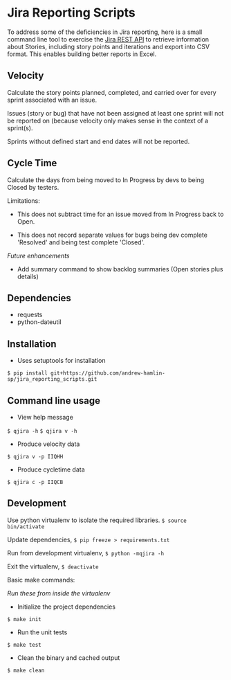 # Jira Reporting Scripts

To address some of the deficiencies in Jira reporting, here is a small command line tool to 
exercise the [Jira REST API](https://docs.atlassian.com/jira/REST/cloud/) to retrieve information about Stories,
including story points and iterations and export into CSV format. This enables building better reports in Excel.


## Velocity

Calculate the story points planned, completed, and carried over for every sprint associated with an issue.

Issues (story or bug) that have not been assigned at least one sprint will not be reported on (because velocity only makes sense in the context of a sprint(s).

Sprints without defined start and end dates will not be reported.

## Cycle Time

Calculate the days from being moved to In Progress by devs to being Closed by testers.

Limitations: 

  * This does not subtract time for an issue moved from In Progress back to Open. 

  * This does not record separate values for bugs being dev complete 'Resolved' and being test complete 'Closed'.

*Future enhancements*

  * Add summary command to show backlog summaries (Open stories plus details)

## Dependencies

  * requests
  * python-dateutil

## Installation

  * Uses setuptools for installation

`$ pip install git+https://github.com/andrew-hamlin-sp/jira_reporting_scripts.git`

## Command line usage

  * View help message
  
`$ qjira -h`
`$ qjira v -h`

  * Produce velocity data
  
`$ qjira v -p IIQHH`
  
  * Produce cycletime data
  
`$ qjira c -p IIQCB`

## Development

Use python virtualenv to isolate the required libraries. `$ source bin/activate`

Update dependencies, `$ pip freeze > requirements.txt`

Run from development virtualenv, `$ python -mqjira -h`

Exit the virtualenv, `$ deactivate`

Basic make commands: 

*Run these from inside the virtualenv*

  * Initialize the project dependencies

`$ make init`

  * Run the unit tests

`$ make test`

  * Clean the binary and cached output
  
`$ make clean`

  
